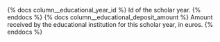 {% docs column__educational_year_id %} Id of the scholar year. {% enddocs %}
{% docs column__educational_deposit_amount %} Amount received by the educational institution for this scholar year, in euros. {% enddocs %}
